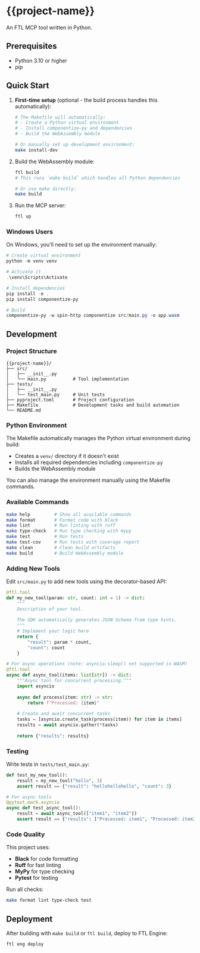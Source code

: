 # {{project-name}}

An FTL MCP tool written in Python.

## Prerequisites

- Python 3.10 or higher
- pip

## Quick Start

1. **First-time setup** (optional - the build process handles this automatically):
   ```bash
   # The Makefile will automatically:
   # - Create a Python virtual environment
   # - Install componentize-py and dependencies
   # - Build the WebAssembly module
   
   # Or manually set up development environment:
   make install-dev
   ```

2. Build the WebAssembly module:
   ```bash
   ftl build
   # This runs `make build` which handles all Python dependencies
   
   # Or use make directly:
   make build
   ```

3. Run the MCP server:
   ```bash
   ftl up
   ```

### Windows Users

On Windows, you'll need to set up the environment manually:

```powershell
# Create virtual environment
python -m venv venv

# Activate it
.\venv\Scripts\Activate

# Install dependencies
pip install -e .
pip install componentize-py

# Build
componentize-py -w spin-http componentize src/main.py -o app.wasm
```

## Development

### Project Structure

```
{{project-name}}/
├── src/
│   ├── __init__.py
│   └── main.py          # Tool implementation
├── tests/
│   ├── __init__.py
│   └── test_main.py     # Unit tests
├── pyproject.toml       # Project configuration
├── Makefile             # Development tasks and build automation
└── README.md
```

### Python Environment

The Makefile automatically manages the Python virtual environment during build:
- Creates a `venv/` directory if it doesn't exist
- Installs all required dependencies including `componentize-py`
- Builds the WebAssembly module

You can also manage the environment manually using the Makefile commands.

### Available Commands

```bash
make help         # Show all available commands
make format       # Format code with black
make lint         # Run linting with ruff
make type-check   # Run type checking with mypy
make test         # Run tests
make test-cov     # Run tests with coverage report
make clean        # Clean build artifacts
make build        # Build WebAssembly module
```

### Adding New Tools

Edit `src/main.py` to add new tools using the decorator-based API:

```python
@ftl.tool
def my_new_tool(param: str, count: int = 1) -> dict:
    """
    Description of your tool.
    
    The SDK automatically generates JSON Schema from type hints.
    """
    # Implement your logic here
    return {
        "result": param * count,
        "count": count
    }

# For async operations (note: asyncio.sleep() not supported in WASM)
@ftl.tool
async def async_tool(items: list[str]) -> dict:
    """Async tool for concurrent processing."""
    import asyncio
    
    async def process(item: str) -> str:
        return f"Processed: {item}"
    
    # Create and await concurrent tasks
    tasks = [asyncio.create_task(process(item)) for item in items]
    results = await asyncio.gather(*tasks)
    
    return {"results": results}
```

### Testing

Write tests in `tests/test_main.py`:

```python
def test_my_new_tool():
    result = my_new_tool("hello", 3)
    assert result == {"result": "hellohellohello", "count": 3}

# For async tools
@pytest.mark.asyncio
async def test_async_tool():
    result = await async_tool(["item1", "item2"])
    assert result == {"results": ["Processed: item1", "Processed: item2"]}
```

### Code Quality

This project uses:
- **Black** for code formatting
- **Ruff** for fast linting
- **MyPy** for type checking
- **Pytest** for testing

Run all checks:
```bash
make format lint type-check test
```

## Deployment

After building with `make build` or `ftl build`, deploy to FTL Engine:

```bash
ftl eng deploy
```